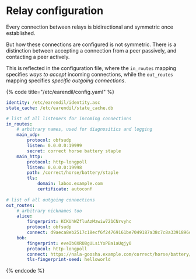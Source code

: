# Relay configuration

Every connection between relays is bidirectional and symmetric once established.

But how these connections are configured is not symmetric. There is a distinction between accepting a connection from a peer passively, and contacting a peer actively.

This is reflected in the configuration file, where the `in_routes` mapping specifies _ways to accept_ incoming connections, while the `out_routes` mapping specifies _specific outgoing connections_.

{% code title="/etc/earendil/config.yaml" %}
```yaml
identity: /etc/earendil/identity.asc
state_cache: /etc/earendil/state_cache.db

# list of all listeners for incoming connections
in_routes:
    # arbitrary names, used for diagnositics and logging
    main_udp:
        protocol: obfsudp
        listen: 0.0.0.0:19999
        secret: correct horse battery staple
    main_http:
        protocol: http-longpoll
        listen: 0.0.0.0:19998
        path: /correct/horse/battery/staple
        tls:
            domain: laboo.example.com
            certificate: autoconf
            
# list of all outgoing connections
out_routes:
    # arbitrary nicknames too
    alice:
        fingerprint: KCKUhWZfluAzMzwiw721CNrvyhc
        protocol: obfsudp
        connect: d9aeca8eb2517c18ecf6f24769161be7049187a38c7c8a3391896d502b9bc462@100.1.2.3:18232
    bob:
        fingerprint: eveIb0XRU8gULsiYxPBa1aUqjy0
        protocol: http-longpoll
        connect: https://nala-goosha.example.com/correct/horse/battery/staple
        tls-fingerprint-seed: helloworld
```
{% endcode %}

